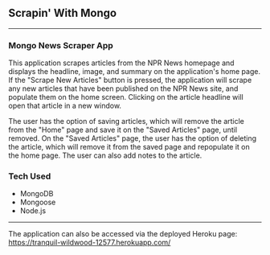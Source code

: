 ## Scrapin' With Mongo
***
### Mongo News Scraper App

This application scrapes articles from the NPR News homepage and displays the headline, image, and summary on the application's home page. If the "Scrape New Articles" button is pressed, the application will scrape any new articles that have been published on the NPR News site, and populate them on the home screen. Clicking on the article headline will open that article in a new window. 

The user has the option of saving articles, which will remove the article from the "Home" page and save it on the "Saved Articles" page, until removed. On the "Saved Articles" page, the user has the option of deleting the article, which will remove it from the saved page and repopulate it on the home page. The user can also add notes to the article.

### Tech Used

* MongoDB
* Mongoose
* Node.js

***
The application can also be accessed via the deployed Heroku page: https://tranquil-wildwood-12577.herokuapp.com/

